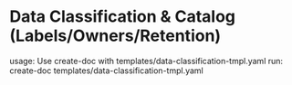 # Data Classification & Catalog (Labels/Owners/Retention)

usage: Use create-doc with templates/data-classification-tmpl.yaml
run: create-doc templates/data-classification-tmpl.yaml
